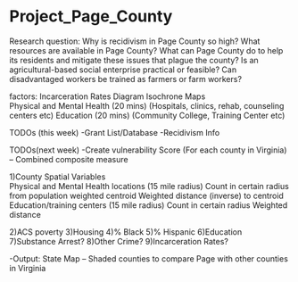 # Project_Page_County

Research question: 
Why is recidivism in Page County so high? What resources are available in Page County? What can Page County do to help its residents and mitigate these issues that plague the county? Is an agricultural-based social enterprise practical or feasible? Can disadvantaged workers be trained as farmers or farm workers?


factors:
Incarceration Rates Diagram 
Isochrone Maps  
  Physical and Mental Health (20 mins) 
  (Hospitals, clinics, rehab, counseling centers etc) 
  Education (20 mins) 
  (Community College, Training Center etc) 
  
TODOs (this week)
-Grant List/Database 
-Recidivism Info 

TODOs(next week)
-Create vulnerability Score (For each county in Virginia) – Combined composite measure 

1)County Spatial Variables  
  Physical and Mental Health locations (15 mile radius) 
    Count in certain radius from population weighted centroid 
    Weighted distance (inverse) to centroid 
  Education/training centers (15 mile radius) 
    Count in certain radius 
    Weighted distance 

2)ACS poverty 
3)Housing 
4)% Black 
5)% Hispanic 
6)Education 
7)Substance Arrest? 
8)Other Crime? 
9)Incarceration Rates? 

-Output: State Map – Shaded counties to compare Page with other counties in Virginia 
